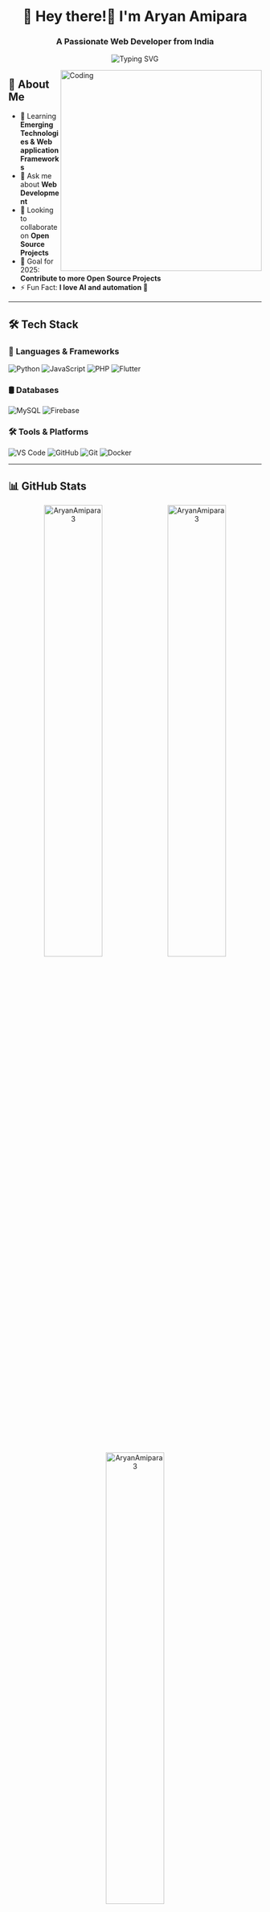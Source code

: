 <h1 align="center">🚀 Hey there!👋 I'm Aryan Amipara </h1>
<h3 align="center">A Passionate Web Developer from India</h3>

<p align="center">
  <img src="https://readme-typing-svg.herokuapp.com?font=Fira+Code&pause=1000&center=true&width=500&lines=Full-Stack+Developer;Tech+Lover+%26+Problem+Solver;Always+learning+new+things" alt="Typing SVG">
</p>

<img align="right" alt="Coding" width="400" src="https://user-images.githubusercontent.com/55389276/140866485-8fb1c876-9a8f-4d6a-98dc-08c4981eaf70.gif">

## 🌱 About Me
- 🌱 Learning **Emerging Technologies & Web application Frameworks**
- 💬 Ask me about **Web Development**
- 👯 Looking to collaborate on **Open Source Projects**
- 🎯 Goal for 2025: **Contribute to more Open Source Projects**
- ⚡ Fun Fact: **I love AI and automation 🤖**

---

## 🛠️ **Tech Stack**
### 🚀 **Languages & Frameworks**
![Python](https://img.shields.io/badge/Python-3776AB?style=for-the-badge&logo=python&logoColor=white)
![JavaScript](https://img.shields.io/badge/JavaScript-F7DF1E?style=for-the-badge&logo=javascript&logoColor=black)
![PHP](https://img.shields.io/badge/PHP-777BB4?style=for-the-badge&logo=php&logoColor=white)
![Flutter](https://img.shields.io/badge/Flutter-02569B?style=for-the-badge&logo=flutter&logoColor=white)

### 🛢️ **Databases**
![MySQL](https://img.shields.io/badge/MySQL-005C84?style=for-the-badge&logo=mysql&logoColor=white)
![Firebase](https://img.shields.io/badge/Firebase-FFCA28?style=for-the-badge&logo=firebase&logoColor=black)

### 🛠️ **Tools & Platforms**
![VS Code](https://img.shields.io/badge/VS%20Code-0078D4?style=for-the-badge&logo=visual-studio-code&logoColor=white)
![GitHub](https://img.shields.io/badge/GitHub-181717?style=for-the-badge&logo=github&logoColor=white)
![Git](https://img.shields.io/badge/Git-F05032?style=for-the-badge&logo=git&logoColor=white)
![Docker](https://img.shields.io/badge/Docker-2496ED?style=for-the-badge&logo=docker&logoColor=white)

---

## 📊 **GitHub Stats**
<p align="center">
  <img width="48%" src="https://github-readme-stats.vercel.app/api?username=AryanAmipara3&show_icons=true&theme=algolia" alt="AryanAmipara3" />
  <img width="48%" src="https://github-readme-streak-stats.herokuapp.com/?user=AryanAmipara3&show_icon=true&theme=algolia" alt="AryanAmipara3" />
</p>

<p align="center">
  <img width="48%" src="https://github-readme-stats.vercel.app/api/top-langs/?username=AryanAmipara3&layout=compact&theme=algolia" alt="AryanAmipara3" />
</p>

---

## 🔗 **Connect with Me**
[![LinkedIn](https://img.shields.io/badge/LinkedIn-blue?style=for-the-badge&logo=linkedin)](https://linkedin.com/in/aryan-amipara-688206238)
[![GitHub](https://img.shields.io/badge/GitHub-100000?style=for-the-badge&logo=github)](https://github.com/AryanAmipara3)
[![Twitter](https://img.shields.io/badge/Twitter-blue?style=for-the-badge&logo=twitter)](https://twitter.com/AryanAmipara)
[![Facebook](https://img.shields.io/badge/Facebook-100000?style=for-the-badge&logo=facebook)](https://www.facebook.com/aryan.amipara.3)

---

### 🚀 **Visitor Count**
<p align="center">
  <img src="https://komarev.com/ghpvc/?username=AryanAmipara3&style=flat-square&color=blue" alt="profile view counter">
</p>

---

👨‍💻 **Keep Coding, Keep Innovating!** 🚀

